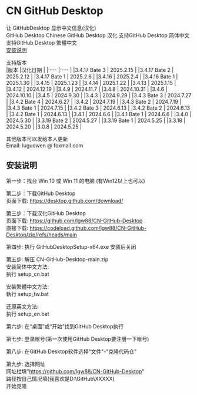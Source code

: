 # CN GitHub Desktop
让 GitHubDesktop 显示中文信息(汉化)   
GitHub Desktop Chinese
GitHub Desktop 汉化
支持GitHub Desktop 简体中文  
支持GitHub Desktop 繁體中文  
[安装说明](#安装说明)
  
支持版本  
|版本           |汉化日期     |
|:---           |:---        |
|3.4.17 Bate 3  | 2025.2.15  |
|3.4.17 Bate 2  | 2025.2.12  |
|3.4.17 Bate 1  | 2025.2.6   |
|3.4.16         | 2025.2.4   |
|3.4.16 Bate 1  | 2025.1.30  |
|3.4.15         | 2025.1.23  |
|3.4.14         | 2025.1.22  |
|3.4.13         | 2025.1.15  |
|3.4.12         | 2024.12.19 |
|3.4.9          | 2024.11.7  |
|3.4.8          | 2024.10.31 |
|3.4.6          | 2024.10.10 |
|3.4.5          | 2024.9.30  |
|3.4.3          | 2024.9.29  |
|3.4.3 Bate 3   | 2024.7.27  |
|3.4.2 Bate 4   | 2024.6.27  |
|3.4.2          | 2024.7.19  |
|3.4.3 Bate 2   | 2024.7.19  |
|3.4.3 Bate 1   | 2024.7.15  |
|3.4.2 Bate 3   | 2024.6.13  |
|3.4.2 Bate 2   | 2024.6.13  |
|3.4.2 Bate 1   | 2024.6.13  |
|3.4.1          | 2024.6.6   |
|3.4.1 Bate 1   | 2024.6.6   |
|3.4.0          | 2024.5.30  |
|3.3.19 Bate 2  | 2024.5.27  |
|3.3.19 Bate 1  | 2024.5.25  |
|3.3.18         | 2024.5.20  |
|3.0.8          | 2024.5.25  |
  
  
其他版本可以发给本人更新  
Email: luguowen @ foxmail.com
  

## 安装说明

  
第一步：找台 Win 10 或 Win 11 的电脑  (有Win12以上也可以)
  
第二步：下载GitHub Desktop  
  页面下载: https://desktop.github.com/download/
  
第三步：下载汉化GitHub Desktop  
  页面下载: https://github.com/lgw88/CN-GitHub-Desktop  
  直接下载: https://codeload.github.com/lgw88/CN-GitHub-Desktop/zip/refs/heads/main  
  
第四步: 执行 GitHubDesktopSetup-x64.exe 安装后关闭  
  
第五步: 解压 CN-GitHub-Desktop-main.zip  
  安装简体中文方法:  
  执行 setup_cn.bat  
  
  安裝繁體中文方法:  
  執行 setup_tw.bat  
  
  还原英文方法:  
  执行 setup_en.bat

  
第六步: 在“桌面”或“开始”找到GitHub Desktop执行  

第七步: 登录帐号(第一次使用GitHub Desktop要注册一下帐号)

第八步: 在GitHub Desktop软件选择"文件"-"克隆代码仓"

第九步: 选择网址  
  网址栏填"https://github.com/lgw88/CN-GitHub-Desktop"  
  路径按自己情况填(我喜欢是D:\GitHub\XXXXX\)  
  开始克隆

